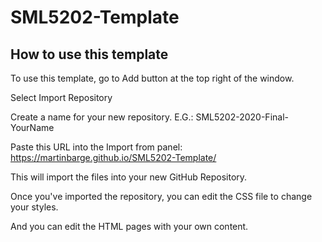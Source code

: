# SML5202-Template
## How to use this template
To use this template, go to Add button at the top right of the window.

Select Import Repository

Create a name for your new repository. E.G.: SML5202-2020-Final-YourName

Paste this URL into the Import from panel: https://martinbarge.github.io/SML5202-Template/

This will import the files into your new GitHub Repository.

Once you've imported the repository, you can edit the CSS file to change your styles.

And you can edit the HTML pages with your own content.

